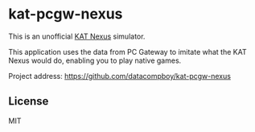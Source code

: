 # kat-pcgw-nexus

This is an unofficial [KAT Nexus](https://www.kat-vr.com/products/kat-nexus) simulator.

This application uses the data from PC Gateway to imitate what the KAT Nexus would do, enabling you to play native games.

Project address: https://github.com/datacompboy/kat-pcgw-nexus

## License

MIT